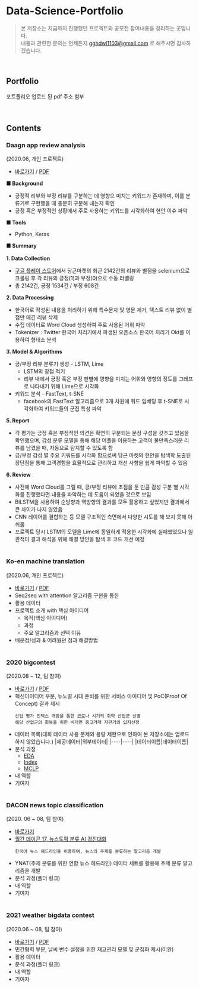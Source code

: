 # Data-Science-Portfolio
> 본 저장소는 지금까지 진행했던 프로젝트와 공모전 참여내용을 정리하는 곳입니다.<br>
> 내용과 관련한 문의는 언제든지 gghdwl1103@gmail.com 로 해주시면 감사하겠습니다.

<br>

## Portfolio
포트폴리오 업로드 된 pdf 주소 첨부
<br><br><br>
## Contents

### Daagn app review analysis
(2020.06, 개인 프로젝트)
* [바로가기](https://github.com/sweetpersimmon/Data-Science-Portfolio/tree/main/daangn-app-review-analysis) / [PDF](https://github.com/sweetpersimmon/Data-Science-Portfolio/blob/main/daangn-app-review-analysis/daangn%20app%20review%20analysis%20-%20report.pdf)<br>

**■ Background**
* 긍정적 리뷰와 부정 리뷰를 구분하는 데 영향으 미치는 키워드가 존재하며, 이를 분류기로 구현했을 때 충분히 구분해 내는지 확인
* 긍정 혹은 부정적인 상황에서 주로 사용하는 키워드를 시각화하여 현안 이슈 파악

**■ Tools**
* Python, Keras<br>

**■ Summary**<br><br>
**1. Data Collection**
  * [구글 플레이 스토어](https://play.google.com/store/apps/details?id=com.towneers.www&hl=ko&gl=US)에서 당근마켓의 최근 2142건의 리뷰와 별점을 selenium으로 크롤링 후 각 리뷰의 긍정(1)과 부정(0)으로 수동 라벨링
  * 총 2142건, 긍정 1534건 / 부정 608건

**2. Data Processing**
  * 한국어로 작성된 내용을 처리하기 위해 특수문자 및 영문 제거, 텍스트 리뷰 없이 별점만 매긴 리뷰 삭제<br>
  * 수집 데이터로 Word Cloud 생성하여 주로 사용된 어휘 파악
  * Tokenizer : Twitter 한국어 처리기에서 파생된 오픈소스 한국어 처리기 Okt를 이용하여 형태소 분석

**3. Model & Algorithms**
  * 긍/부정 리뷰 분류기 생성 - LSTM, Lime
    * LSTM의 장점 적기
    * 리뷰 내에서 긍정 혹은 부정 판별에 영향을 미치는 어휘와 영향의 정도를 그래프로 나타내기 위해 Lime으로 시각화
  * 키워드 분석 - FastText, t-SNE
    * facebook의 FastText 알고리즘으로 3개 차원에 워드 임베딩 후 t-SNE로 시각화하여 키워드들의 군집 특성 파악

**5. Report**
  * 각 평가는 긍정 혹은 부정적인 의견은 확연히 구분되는 문장 구성을 갖추고 있음을 확인했으며, 감성 분류 모델을 통해 해당 어플을 이용하는 고객이 불만족스러운 리뷰를 남겼을 때, 자동으로 탐지할 수 있도록 함
  * 긍/부정 감성 별 주요 키워드를 시각화 함으로써 당근 마켓의 현안을 탐색학 도출된 장단점을 통해 고객경험을 효율적으로 관리하고 개선 사항을 쉽게 파악할 수 있음

**6. Review**
  * 사전에 Word Cloud를 그릴 때, 긍/부정 리뷰에 초점을 둔 만큼 감성 구분 별 시각화를 진행했다면 내용을 파악하는 데 도움이 되었을 것으로 보임
  * BiLSTM을 사용하여 순방향과 역방향의 결과를 모두 활용하고 싶었지만 결과에서 큰 차이가 나지 않았음
  * CNN 레이어를 결합하는 등 모델 구조적인 측면에서 다양한 시도를 해 보지 못해 아쉬움
  * 프로젝트 당시 LSTM의 모델을 Lime에 동일하게 적용한 시각화에 실패했었으나 일관적이 결과 해석을 위해 해결 방안을 탐색 후 코드 개선 예정
<br><br>

### Ko-en machine translation
(2020.06, 개인 프로젝트)
* [바로가기](https://github.com/sweetpersimmon/Data-Science-Portfolio/blob/main/ko-en-machine-translation/Seq2seq%20with%20attention(machine%20translation).ipynb) / [PDF](https://github.com/sweetpersimmon/Data-Science-Portfolio/blob/main/ko-en-machine-translation/Seq2seq%20with%20attention(machine%20translation).pdf)
* Seq2seq with attention 알고리즘 구현을 통한 
* 활용 데이터
* 프로젝트 소개 with 핵심 아이디어
  * 목적(핵심 아이디어)
  * 과정
  * 주요 알고리즘과 선택 이유
* 배운점/성과 & 어려웠던 점과 해결방법
<br><br>

### 2020 bigcontest
(2020.08 ~ 12, 팀 참여)
- [바로가기](https://github.com/sweetpersimmon/Data-Science-Portfolio/tree/main/2020-bigcontest) / [PDF](https://github.com/sweetpersimmon/Data-Science-Portfolio/blob/main/2020-bigcontest/혁신아이디어분야_코로나나빠_결과보고서.pdf)
- 혁신아이디어 부문, 뉴노멀 시대 준비를 위한 서비스 아이디어 및 PoC(Proof Of Concept) 결과 제시
  ```
  산업 평가 인덱스 개밤을 통한 코로나 시기의 취약 산업군 선별
  해당 산업군의 회복을 위한 비대면 중고거래 자판기의 입지선정
  ```
- 데이터 목록(대회 데이터 사용 문제와 용량 제한으로 인하여 본 저장소에는 업로드하지 않았습니다.)
  |제공데이터|외부데이터|
  |----|----|
  |데이터이름|데이터이름|
- 분석 과정
  - [EDA](https://github.com/sweetpersimmon/Data-Science-Portfolio/tree/main/2020-bigcontest/eda)
  - [Index](https://github.com/sweetpersimmon/Data-Science-Portfolio/tree/main/2020-bigcontest/index)
  - [MCLP](https://github.com/sweetpersimmon/Data-Science-Portfolio/tree/main/2020-bigcontest/mclp)
- 내 역할
- 기여자
<br><br>

### DACON news topic classification
(2020. 06 ~ 08, 팀 참여)
- [바로가기](https://github.com/sweetpersimmon/Data-Science-Portfolio/tree/main/dacon-news)
- [월간 데이콘 17, 뉴스토픽 분류 AI 경진대회](https://dacon.io/competitions/official/235747/overview/description)<br>
  ```
  한국어 뉴스 헤드라인을 이용하여, 뉴스의 주제를 분류하는 알고리즘 개발
  ```
- YNAT(주제 분류를 위한 연합 뉴스 헤드라인) 데이터 세트를 활용해 주제 분류 알고리즘을 개발
- 분석 과정(폴더 링크)
- 내 역할
- 기여자
<br><br>

### 2021 weather bigdata contest
(2020.06 ~ 08, 팀 참여)
- [바로가기]() / [PDF]()
- 민간협력 부문, 날씨 변수 설정을 위한 재고관리 모델 및 군집화 제시(미완)
- 활용 데이터
- 분석 과정(폴더 링크)
- 내 역할
- 기여자
